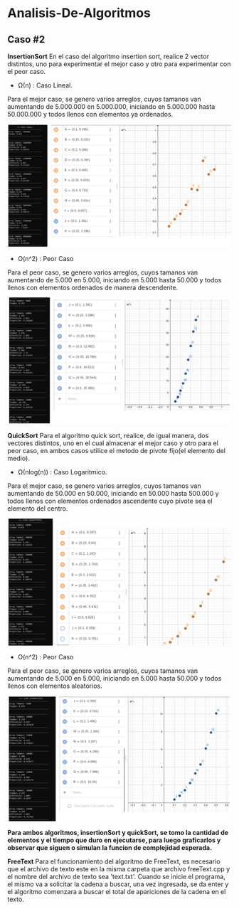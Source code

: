 # Analisis-De-Algoritmos

## Caso #2
**InsertionSort**
En el caso del algoritmo insertion sort, realice 2 vector distintos, uno para experimentar el mejor caso
y otro para experimentar con el peor caso.

 - Ω(n) : Caso Lineal.

Para el mejor caso, se genero varios arreglos, cuyos tamanos van aumentando de 5.000.000 en 5.000.000, iniciando en 5.000.000 hasta 50.000.000 y todos llenos con elementos ya ordenados.

![Image text](https://github.com/DeynerNB/Analisis-De-Algoritmos/blob/master/Caso%20%232/images/InsertionSort_Lineal.png)

 - O(n^2) : Peor Caso

Para el peor caso, se genero varios arreglos, cuyos tamanos van aumentando de 5.000 en 5.000, iniciando en 5.000 hasta 50.000 y todos llenos con elementos ordenados de manera descendente.

![Image text](https://github.com/DeynerNB/Analisis-De-Algoritmos/blob/master/Caso%20%232/images/InsertionSort_Cuadratico.png)

**QuickSort**
Para el algoritmo quick sort, realice, de igual manera, dos vectores distintos, uno en el cual almacenar el mejor caso y otro para el peor caso, en ambos casos utilice el metodo de pivote fijo(el elemento del medio).

 - Ω(nlog(n)) : Caso Logaritmico.

Para el mejor caso, se genero varios arreglos, cuyos tamanos van aumentando de 50.000 en 50.000, iniciando en 50.000 hasta 500.000 y todos llenos con elementos ordenados ascendente cuyo pivote sea el elemento del centro.

![Image text](https://github.com/DeynerNB/Analisis-De-Algoritmos/blob/master/Caso%20%232/images/QuickSort_Logaritmico.png)

 - O(n^2) : Peor Caso

Para el peor caso, se genero varios arreglos, cuyos tamanos van aumentando de 5.000 en 5.000, iniciando en 5.000 hasta 50.000 y todos llenos con elementos aleatorios.

![Image text](https://github.com/DeynerNB/Analisis-De-Algoritmos/blob/master/Caso%20%232/images/QuickSort_Cuadratico.png)

**Para ambos algoritmos, insertionSort y quickSort, se tomo la cantidad de elementos y el tiempo que duro en ejecutarse, para luego graficarlos y observar que siguen o simulan la funcion de complejidad esperada.**

**FreeText**
Para el funcionamiento del algoritmo de FreeText, es necesario que el archivo de texto este en la misma carpeta que archivo freeText.cpp y el nombre del archivo de texto sea 'text.txt'.
Cuando se inicie el programa, el mismo va a solicitar la cadena a buscar, una vez ingresada, se da enter y el algoritmo comenzara a buscar el total de apariciones de la cadena en el texto.

